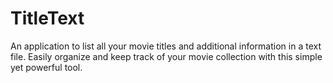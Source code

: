 # TitleText
An application to list all your movie titles and additional information in a text file. Easily organize and keep track of your movie collection with this simple yet powerful tool.
